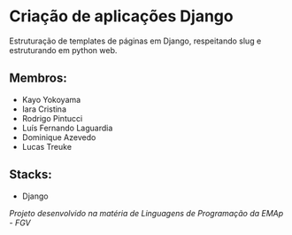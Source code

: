 # Criação de aplicações Django

Estruturação de templates de páginas em Django, respeitando slug e estruturando em python web.

## Membros:

- Kayo Yokoyama
- Iara Cristina
- Rodrigo Pintucci
- Luís Fernando Laguardia
- Dominique Azevedo
- Lucas Treuke

## Stacks:

- Django

*Projeto desenvolvido na matéria de Linguagens de Programação da EMAp - FGV*
